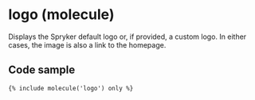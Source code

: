 # logo (molecule)

Displays the Spryker default logo or, if provided, a custom logo. In either cases, the image is also a link to the homepage.

## Code sample

```
{% include molecule('logo') only %}
```
